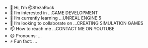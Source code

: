 - 👋 Hi, I’m @StezaRock
- 👀 I’m interested in ...GAME DEVELOPMENT
- 🌱 I’m currently learning ...UNREAL ENGINE 5
- 💞️ I’m looking to collaborate on ...CREATING SIMULATION GAMES
- 📫 How to reach me ...CONTACT ME ON YOUTUBE
- 😄 Pronouns: ...
- ⚡ Fun fact: ...

<!---
StezaRock/StezaRock is a ✨ special ✨ repository because its `README.md` (this file) appears on your GitHub profile.
You can click the Preview link to take a look at your changes.
--->
